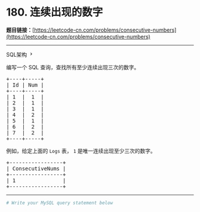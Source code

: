 # 180. 连续出现的数字

**题目链接：**[https://leetcode-cn.com/problems/consecutive-numbers](https://leetcode-cn.com/problems/consecutive-numbers)

---

<div class="content__1Y2H">
 <div class="sql-schema-wrapper__1jqS">
  <a class="sql-schema-link__1VAC">SQL架构
   <svg viewbox="0 0 24 24" width="1em" height="1em" class="css-1lc17o4-icon">
    <path fill-rule="evenodd" d="M10 6L8.59 7.41 13.17 12l-4.58 4.59L10 18l6-6z"></path>
   </svg></a>
 </div>
 <div class="notranslate">
  <p>编写一个 SQL 查询，查找所有至少连续出现三次的数字。</p> 
  <pre class="language-text">+----+-----+
| Id | Num |
+----+-----+
| 1  |  1  |
| 2  |  1  |
| 3  |  1  |
| 4  |  2  |
| 5  |  1  |
| 6  |  2  |
| 7  |  2  |
+----+-----+
</pre> 
  <p>例如，给定上面的 <code>Logs</code> 表， <code>1</code> 是唯一连续出现至少三次的数字。</p> 
  <pre class="language-text">+-----------------+
| ConsecutiveNums |
+-----------------+
| 1               |
+-----------------+
</pre> 
 </div>
</div>

---

```sh
# Write your MySQL query statement below
```